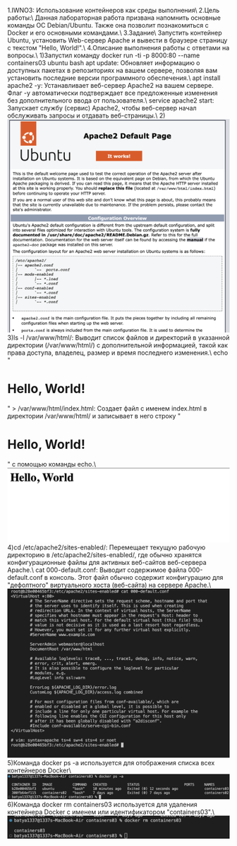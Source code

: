 1.IWNO3: Использование контейнеров как среды выполнения\\
2.Цель работы:\\
Данная лабораторная работа призвана напомнить основные команды ОС Debian/Ubuntu. Также она позволит познакомиться с Docker и его основными командами.\\
3.Задание\\
Запустить контейнер Ubuntu, установить Web-сервер Apache и вывести в браузере страницу с текстом "Hello, World!".\\
4.Описание выполнения работы с ответами на вопросы.\\
1)Запустил команду docker run -ti -p 8000:80 --name containers03 ubuntu bash
apt update: Обновляет информацию о доступных пакетах в репозиториях на вашем сервере, позволяя вам установить последние версии программного обеспечения.\\
apt install apache2 -y: Устанавливает веб-сервер Apache2 на вашем сервере. Флаг -y автоматически подтверждает все предложенные изменения без дополнительного ввода от пользователя.\\
service apache2 start: Запускает службу (сервис) Apache2, чтобы веб-сервер начал обслуживать запросы и отдавать веб-страницы.\\
2)![alt text](images/image1.png)
3)ls -l /var/www/html/: Выводит список файлов и директорий в указанной директории (/var/www/html/) с дополнительной информацией, такой как права доступа, владелец, размер и время последнего изменения.\\
echo "<h1>Hello, World!</h1>" > /var/www/html/index.html: Создает файл с именем index.html в директории /var/www/html/ и записывает в него строку "<h1>Hello, World!</h1>" с помощью команды echo.\\
![alt text](images/image2.png)
4)cd /etc/apache2/sites-enabled/: Перемещает текущую рабочую директорию в /etc/apache2/sites-enabled/, где обычно хранятся конфигурационные файлы для активных веб-сайтов веб-сервера Apache.\\
cat 000-default.conf: Выводит содержимое файла 000-default.conf в консоль. Этот файл обычно содержит конфигурацию для "дефолтного" виртуального хоста (веб-сайта) на сервере Apache.\\
![alt text](images/image3.png)
5)Команда docker ps -a используется для отображения списка всех контейнеров Docker\\
![alt text](images/image4.png)
6)Команда docker rm containers03 используется для удаления контейнера Docker с именем или идентификатором "containers03".\\
![alt text](images/image5.png)